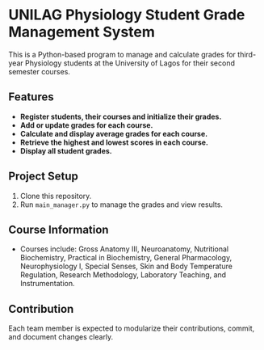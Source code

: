 # UNILAG Physiology Student Grade Management System

This is a Python-based program to manage and calculate grades for third-year Physiology students at the University of Lagos for their second semester courses.

## Features
- **Register students, their courses and initialize their grades.**
- **Add or update grades for each course.**
- **Calculate and display average grades for each course.**
- **Retrieve the highest and lowest scores in each course.**
- **Display all student grades.**

## Project Setup
1. Clone this repository.
2. Run `main_manager.py` to manage the grades and view results.

## Course Information
- Courses include: Gross Anatomy III, Neuroanatomy, Nutritional Biochemistry, Practical in Biochemistry, General Pharmacology, Neurophysiology I, Special Senses, Skin and Body Temperature Regulation, Research Methodology, Laboratory Teaching, and Instrumentation.

## Contribution
Each team member is expected to modularize their contributions, commit, and document changes clearly.
